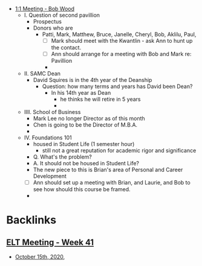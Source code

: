 - [1:1 Meeting - Bob Wood](<1:1 Meeting - Bob Wood.md>)
    - I. Question of second pavillion
        - Prospectus
        - Donors who are
            - Patti, Mark, Matthew, Bruce, Janelle, Cheryl, Bob, Aklilu, Paul, 
                - [ ] Mark should meet with the Kwantlin - ask Ann to hunt up the contact.
                - [ ] Ann should arrange for a meeting with Bob and Mark re: Pavillion
                - 
    - II. SAMC Dean
        - David Squires is in the 4th year of the Deanship
            - Question: how many terms and years has David been Dean?
                - In his 14th year as Dean
                    - he thinks he will retire in 5 years
                    - 
    - IIIl. School of Business
        - Mark Lee no longer Director as of this month
        - Chen is going to be the Director of M.B.A.
        - 
    - IV. Foundations 101
        - housed in Student Life (1 semester hour)
            - still not a great reputation for academic rigor and significance
        - Q. What's the problem?
        - A. It should not be housed in Student Life?
        - The new piece to this is Brian's area of Personal and Career Development
        - [ ] Ann should set up a meeting with Brian, and Laurie, and Bob to see how should this course be framed. 
        - 

# Backlinks
## [ELT Meeting - Week 41](<ELT Meeting - Week 41.md>)
- [October 15th, 2020](<October 15th, 2020.md>),


